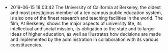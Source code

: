 - 2019-06-15 18:03:42 The University of California at Berkeley, the oldest and most prestigious member of a ten campus public education system, is also one of the finest research and teaching facilities in the world. The film, At Berkeley, shows the major aspects of university life, its intellectual and social mission, its obligation to the state and to larger ideas of higher education, as well as illustrates how decisions are made and implemented by the administration in collaboration with its various constituencies.
